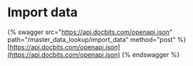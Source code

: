 # Import data

{% swagger src="https://api.docbits.com/openapi.json" path="/master_data_lookup/import_data" method="post" %}
[https://api.docbits.com/openapi.json](https://api.docbits.com/openapi.json)
{% endswagger %}
